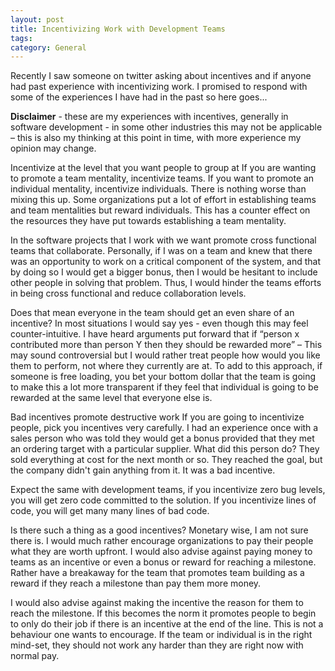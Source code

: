 ```yaml
---
layout: post
title: Incentivizing Work with Development Teams
tags: 
category: General
---
```

Recently I saw someone on twitter asking about incentives and if anyone had past experience with incentivizing work. I promised to respond with some of the experiences I have had in the past so here goes...

**Disclaimer** - these are my experiences with incentives, generally in software development - in some other industries this may not be applicable – this is also my thinking at this point in time, with more experience my opinion may change.

Incentivize at the level that you want people to group at
If you are wanting to promote a team mentality, incentivize teams. If you want to promote an individual mentality, incentivize individuals. There is nothing worse than mixing this up. Some organizations put a lot of effort in establishing teams and team mentalities but reward individuals. This has a counter effect on the resources they have put towards establishing a team mentality.

In the software projects that I work with we want promote cross functional teams that collaborate. Personally, if I was on a team and knew that there was an opportunity to work on a critical component of the system, and that by doing so I would get a bigger bonus, then I would be hesitant to include other people in solving that problem. Thus, I would hinder the teams efforts in being cross functional and reduce collaboration levels.

Does that mean everyone in the team should get an even share of an incentive? In most situations I would say yes - even though this may feel counter-intuitive. I have heard arguments put forward that if “person x contributed more than person Y then they should be rewarded more” – This may sound controversial but I would rather treat people how would you like them to perform, not where they currently are at. To add to this approach, if someone is free loading, you bet your bottom dollar that the team is going to make this a lot more transparent if they feel that individual is going to be rewarded at the same level that everyone else is.

Bad incentives promote destructive work
If you are going to incentivize people, pick you incentives very carefully. I had an experience once with a sales person who was told they would get a bonus provided that they met an ordering target with a particular supplier. What did this person do? They sold everything at cost for the next month or so. They reached the goal, but the company didn't gain anything from it. It was a bad incentive.

Expect the same with development teams, if you incentivize zero bug levels, you will get zero code committed to the solution. If you incentivize lines of code, you will get many many lines of bad code.

Is there such a thing as a good incentives?
Monetary wise, I am not sure there is. I would much rather encourage organizations to pay their people what they are worth upfront. I would also advise against paying money to teams as an incentive or even a bonus or reward for reaching a milestone. Rather have a breakaway for the team that promotes team building as a reward if they reach a milestone than pay them more money.

I would also advise against making the incentive the reason for them to reach the milestone. If this becomes the norm it promotes people to begin to only do their job if there is an incentive at the end of the line. This is not a behaviour one wants to encourage. If the team or individual is in the right mind-set, they should not work any harder than they are right now with normal pay.